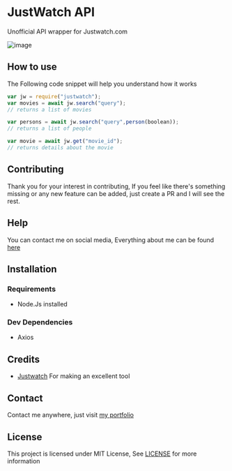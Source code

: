 # JustWatch API
Unofficial API wrapper for Justwatch.com  
  
![image](https://user-images.githubusercontent.com/17960677/97101621-013bd980-16c5-11eb-8758-3a7b28fe9829.png)

## How to use
The Following code snippet will help you understand how it works  
```js
var jw = require("justwatch");
var movies = await jw.search("query");
// returns a list of movies

var persons = await jw.search("query",person(boolean));
// returns a list of people

var movie = await jw.get("movie_id");
// returns details about the movie
```

## Contributing

Thank you for your interest in contributing, If you feel like there's something missing or any new feature can be added, just create a PR and I will see the rest.

## Help

You can contact me on social media, Everything about me can be found [here](https://theabbie.github.io)

## Installation

### Requirements

* Node.Js installed

### Dev Dependencies

* Axios

## Credits

* [Justwatch](https://justwatch.com) For making an excellent tool

## Contact

Contact me anywhere, just visit [my portfolio](https://theabbie.github.io)

## License

This project is licensed under MIT License, See [LICENSE](/LICENSE) for more information


